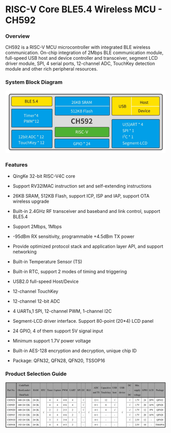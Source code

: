 # RISC-V Core BLE5.4 Wireless MCU - CH592

### Overview

CH592 is a RISC-V MCU microcontroller with integrated BLE wireless communication. On-chip integration of 2Mbps BLE communication module, full-speed USB host and device controller and transceiver, segment LCD driver module, SPI, 4 serial ports, 12-channel ADC, TouchKey detection module and other rich peripheral resources.

### System Block Diagram

![CH592](./image/CH592.jpg "CH592")

### Features

 - QingKe 32-bit RISC-V4C core
 
 - Support RV32IMAC instruction set and self-extending instructions
 
 - 26KB SRAM, 512KB Flash, support ICP, ISP and IAP, support OTA wireless upgrade
 
 - Built-in 2.4GHz RF transceiver and baseband and link control, support BLE5.4
 
 - Support 2Mbps, 1Mbps
 
 - -95dBm RX sensitivity, programmable +4.5dBm TX power
 
 - Provide optimized protocol stack and application layer API, and support networking

 - Built-in Temperature Sensor (TS)

 - Built-in RTC, support 2 modes of timing and triggering

 - USB2.0 full-speed Host/Device

 - 12-channel TouchKey

 - 12-channel 12-bit ADC

 - 4 UARTs,1 SPI, 12-channel PWM, 1-channel I2C

 - Segment-LCD driver interface. Support 80-point (20*4) LCD panel

 - 24 GPIO, 4 of them support 5V signal input

 - Minimum support 1.7V power voltage

 - Built-in AES-128 encryption and decryption, unique chip ID

 - Package: QFN32, QFN28, QFN20, TSSOP16

 ### Product Selection Guide

![SelectionGuide](./image/SelectionGuide.jpg "SelectionGuide")